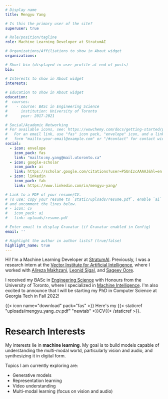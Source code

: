 ```yaml
---
# Display name
title: Mengyu Yang

# Is this the primary user of the site?
superuser: true

# Role/position/tagline
role: Machine Learning Developer at StratumAI

# Organizations/Affiliations to show in About widget
organizations:

# Short bio (displayed in user profile at end of posts)
bio: 

# Interests to show in About widget
interests:
  
# Education to show in About widget
education:
#  courses:
#    - course: BASc in Engineering Science
#      institution: University of Toronto
#      year: 2017-2021

# Social/Academic Networking
# For available icons, see: https://wowchemy.com/docs/getting-started/page-builder/#icons
#   For an email link, use "fas" icon pack, "envelope" icon, and a link in the
#   form "mailto:your-email@example.com" or "/#contact" for contact widget.
social:
  - icon: envelope
    icon_pack: fas 
    link: "mailto:my.yang@mail.utoronto.ca"
  - icon: google-scholar
    icon_pack: ai
    link: https://scholar.google.com/citations?user=P5UnIzcAAAAJ&hl=en
  - icon: linkedin
    icon_pack: fab
    link: https://www.linkedin.com/in/mengyu-yang/

# Link to a PDF of your resume/CV.
# To use: copy your resume to `static/uploads/resume.pdf`, enable `ai` icons in `params.toml`,
# and uncomment the lines below.
# - icon: cv
#   icon_pack: ai
#   link: uploads/resume.pdf

# Enter email to display Gravatar (if Gravatar enabled in Config)
email: ''

# Highlight the author in author lists? (true/false)
highlight_name: true
---
```



Hi! I'm a Machine Learning Developer at [StratumAI](https://www.stratum.ai/). Previously, I was a research intern at the [Vector Institute for Artificial Intelligence](https://vectorinstitute.ai/), where I worked with [Alireza Makhzani](http://www.alireza.ai/), [Leonid Sigal](https://www.cs.ubc.ca/~lsigal/), and [Sageev Oore](https://www.cs.smu.ca/~sageev/). 

I received my BASc in [Engineering Science](https://engsci.utoronto.ca/program/what-is-engsci/) with Honours from the University of Toronto, where I specialized in [Machine Intelligence](https://engsci.utoronto.ca/program/majors/machine-intelligence/). I'm also excited to announce that I will be starting my PhD in Computer Science at Georgia Tech in Fall 2022! 

{{< icon name="download" pack="fas" >}} Here's my {{< staticref "uploads/mengyu_yang_cv.pdf" "newtab" >}}CV{{< /staticref >}}.

Research Interests 
======

My interests lie in **machine learning**. My goal is to build models capable of understanding the multi-modal world, particularly vision and audio, and synthesizing it in digital form. 

Topics I am currently exploring are:  

* Generative models 
* Representation learning
* Video understanding
* Multi-modal learning (focus on vision and audio)
